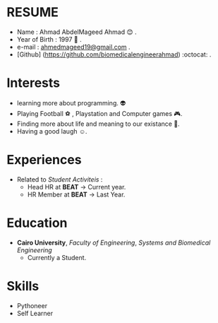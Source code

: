 # **RESUME** 

* Name : Ahmad AbdelMageed Ahmad :blush: .
* Year of Birth : 1997 :baby: .
* e-mail : ahmedmageed19@gmail.com .
* [Github] (https://github.com/biomedicalengineerahmad) :octocat: .

# **Interests**

* learning more about programming. :alien:
* Playing Football :soccer: , Playstation and Computer games :video_game:.
* Finding more about life and meaning to our existance :sunflower:. 
* Having a good laugh :relaxed:.

# **Experiences** 

* Related to *Student Activiteis* :
    * Head HR at **BEAT** -> Current year. 
    * HR Member at **BEAT** -> Last Year.

# **Education** 
* **Cairo University**, *Faculty of Engineering*, *Systems and Biomedical Engineering* 
    * Currently a Student. 

# **Skills** 
* Pythoneer 
* Self Learner 


